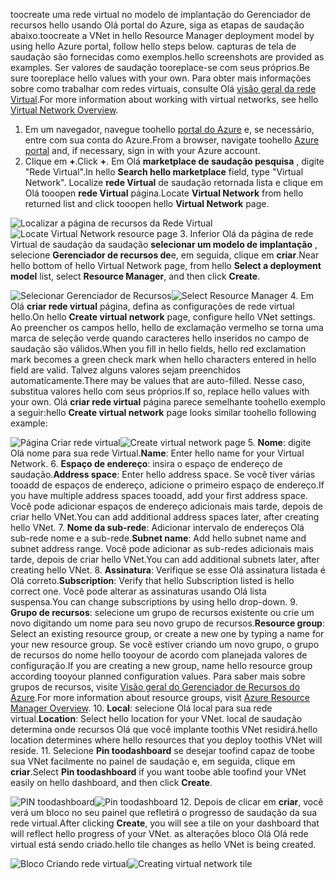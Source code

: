 <span data-ttu-id="2a8c5-101">toocreate uma rede virtual no modelo de implantação do Gerenciador de recursos hello usando Olá portal do Azure, siga as etapas de saudação abaixo.</span><span class="sxs-lookup"><span data-stu-id="2a8c5-101">toocreate a VNet in hello Resource Manager deployment model by using hello Azure portal, follow hello steps below.</span></span> <span data-ttu-id="2a8c5-102">capturas de tela de saudação são fornecidas como exemplos.</span><span class="sxs-lookup"><span data-stu-id="2a8c5-102">hello screenshots are provided as examples.</span></span> <span data-ttu-id="2a8c5-103">Ser valores de saudação tooreplace-se com seus próprios.</span><span class="sxs-lookup"><span data-stu-id="2a8c5-103">Be sure tooreplace hello values with your own.</span></span> <span data-ttu-id="2a8c5-104">Para obter mais informações sobre como trabalhar com redes virtuais, consulte Olá [visão geral da rede Virtual](../articles/virtual-network/virtual-networks-overview.md).</span><span class="sxs-lookup"><span data-stu-id="2a8c5-104">For more information about working with virtual networks, see hello [Virtual Network Overview](../articles/virtual-network/virtual-networks-overview.md).</span></span>

1. <span data-ttu-id="2a8c5-105">Em um navegador, navegue toohello [portal do Azure](http://portal.azure.com) e, se necessário, entre com sua conta do Azure.</span><span class="sxs-lookup"><span data-stu-id="2a8c5-105">From a browser, navigate toohello [Azure portal](http://portal.azure.com) and, if necessary, sign in with your Azure account.</span></span>
2. <span data-ttu-id="2a8c5-106">Clique em **+**.</span><span class="sxs-lookup"><span data-stu-id="2a8c5-106">Click **+**.</span></span> <span data-ttu-id="2a8c5-107">Em Olá **marketplace de saudação pesquisa** , digite "Rede Virtual".</span><span class="sxs-lookup"><span data-stu-id="2a8c5-107">In hello **Search hello marketplace** field, type "Virtual Network".</span></span> <span data-ttu-id="2a8c5-108">Localize **rede Virtual** de saudação retornada lista e clique em Olá tooopen **rede Virtual** página.</span><span class="sxs-lookup"><span data-stu-id="2a8c5-108">Locate **Virtual Network** from hello returned list and click tooopen hello **Virtual Network** page.</span></span>

  <span data-ttu-id="2a8c5-109">![Localizar a página de recursos da Rede Virtual](./media/vpn-gateway-basic-vnet-rm-portal-include/newvnetportal700.png "Localizar a página de recursos da rede virtual")</span><span class="sxs-lookup"><span data-stu-id="2a8c5-109">![Locate Virtual Network resource page](./media/vpn-gateway-basic-vnet-rm-portal-include/newvnetportal700.png "Locate virtual network resource page")</span></span>
3. <span data-ttu-id="2a8c5-110">Inferior Olá da página de rede Virtual de saudação da saudação **selecionar um modelo de implantação** , selecione **Gerenciador de recursos de**e, em seguida, clique em **criar**.</span><span class="sxs-lookup"><span data-stu-id="2a8c5-110">Near hello bottom of hello Virtual Network page, from hello **Select a deployment model** list, select **Resource Manager**, and then click **Create**.</span></span>

  <span data-ttu-id="2a8c5-111">![Selecionar Gerenciador de Recursos](./media/vpn-gateway-basic-vnet-rm-portal-include/resourcemanager250.png "Selecionar Gerenciador de Recursos")</span><span class="sxs-lookup"><span data-stu-id="2a8c5-111">![Select Resource Manager](./media/vpn-gateway-basic-vnet-rm-portal-include/resourcemanager250.png "Select Resource Manager")</span></span>
4. <span data-ttu-id="2a8c5-112">Em Olá **criar rede virtual** página, defina as configurações de rede virtual hello.</span><span class="sxs-lookup"><span data-stu-id="2a8c5-112">On hello **Create virtual network** page, configure hello VNet settings.</span></span> <span data-ttu-id="2a8c5-113">Ao preencher os campos hello, hello de exclamação vermelho se torna uma marca de seleção verde quando caracteres hello inseridos no campo de saudação são válidos.</span><span class="sxs-lookup"><span data-stu-id="2a8c5-113">When you fill in hello fields, hello red exclamation mark becomes a green check mark when hello characters entered in hello field are valid.</span></span> <span data-ttu-id="2a8c5-114">Talvez alguns valores sejam preenchidos automaticamente.</span><span class="sxs-lookup"><span data-stu-id="2a8c5-114">There may be values that are auto-filled.</span></span> <span data-ttu-id="2a8c5-115">Nesse caso, substitua valores hello com seus próprios.</span><span class="sxs-lookup"><span data-stu-id="2a8c5-115">If so, replace hello values with your own.</span></span> <span data-ttu-id="2a8c5-116">Olá **criar rede virtual** página parece semelhante toohello exemplo a seguir:</span><span class="sxs-lookup"><span data-stu-id="2a8c5-116">hello **Create virtual network** page looks similar toohello following example:</span></span>

  <span data-ttu-id="2a8c5-117">![Página Criar rede virtual](./media/vpn-gateway-basic-vnet-rm-portal-include/createvnet300.png "Página Criar rede virtual")</span><span class="sxs-lookup"><span data-stu-id="2a8c5-117">![Create virtual network page](./media/vpn-gateway-basic-vnet-rm-portal-include/createvnet300.png "Create virtual network page")</span></span>
5. <span data-ttu-id="2a8c5-118">**Nome**: digite Olá nome para sua rede Virtual.</span><span class="sxs-lookup"><span data-stu-id="2a8c5-118">**Name**: Enter hello name for your Virtual Network.</span></span>
6. <span data-ttu-id="2a8c5-119">**Espaço de endereço**: insira o espaço de endereço de saudação.</span><span class="sxs-lookup"><span data-stu-id="2a8c5-119">**Address space**: Enter hello address space.</span></span> <span data-ttu-id="2a8c5-120">Se você tiver várias tooadd de espaços de endereço, adicione o primeiro espaço de endereço.</span><span class="sxs-lookup"><span data-stu-id="2a8c5-120">If you have multiple address spaces tooadd, add your first address space.</span></span> <span data-ttu-id="2a8c5-121">Você pode adicionar espaços de endereço adicionais mais tarde, depois de criar hello VNet.</span><span class="sxs-lookup"><span data-stu-id="2a8c5-121">You can add additional address spaces later, after creating hello VNet.</span></span>
7. <span data-ttu-id="2a8c5-122">**Nome da sub-rede**: Adicionar intervalo de endereços Olá sub-rede nome e a sub-rede.</span><span class="sxs-lookup"><span data-stu-id="2a8c5-122">**Subnet name**: Add hello subnet name and subnet address range.</span></span> <span data-ttu-id="2a8c5-123">Você pode adicionar as sub-redes adicionais mais tarde, depois de criar hello VNet.</span><span class="sxs-lookup"><span data-stu-id="2a8c5-123">You can add additional subnets later, after creating hello VNet.</span></span>
8. <span data-ttu-id="2a8c5-124">**Assinatura**: Verifique se esse Olá assinatura listada é Olá correto.</span><span class="sxs-lookup"><span data-stu-id="2a8c5-124">**Subscription**: Verify that hello Subscription listed is hello correct one.</span></span> <span data-ttu-id="2a8c5-125">Você pode alterar as assinaturas usando Olá lista suspensa.</span><span class="sxs-lookup"><span data-stu-id="2a8c5-125">You can change subscriptions by using hello drop-down.</span></span>
9. <span data-ttu-id="2a8c5-126">**Grupo de recursos**: selecione um grupo de recursos existente ou crie um novo digitando um nome para seu novo grupo de recursos.</span><span class="sxs-lookup"><span data-stu-id="2a8c5-126">**Resource group**: Select an existing resource group, or create a new one by typing a name for your new resource group.</span></span> <span data-ttu-id="2a8c5-127">Se você estiver criando um novo grupo, o grupo de recursos do nome hello tooyour de acordo com planejada valores de configuração.</span><span class="sxs-lookup"><span data-stu-id="2a8c5-127">If you are creating a new group, name hello resource group according tooyour planned configuration values.</span></span> <span data-ttu-id="2a8c5-128">Para saber mais sobre grupos de recursos, visite [Visão geral do Gerenciador de Recursos do Azure](../articles/azure-resource-manager/resource-group-overview.md#resource-groups).</span><span class="sxs-lookup"><span data-stu-id="2a8c5-128">For more information about resource groups, visit [Azure Resource Manager Overview](../articles/azure-resource-manager/resource-group-overview.md#resource-groups).</span></span>
10. <span data-ttu-id="2a8c5-129">**Local**: selecione Olá local para sua rede virtual.</span><span class="sxs-lookup"><span data-stu-id="2a8c5-129">**Location**: Select hello location for your VNet.</span></span> <span data-ttu-id="2a8c5-130">local de saudação determina onde recursos Olá que você implante toothis VNet residirá.</span><span class="sxs-lookup"><span data-stu-id="2a8c5-130">hello location determines where hello resources that you deploy toothis VNet will reside.</span></span>
11. <span data-ttu-id="2a8c5-131">Selecione **Pin toodashboard** se desejar toofind capaz de toobe sua VNet facilmente no painel de saudação e, em seguida, clique em **criar**.</span><span class="sxs-lookup"><span data-stu-id="2a8c5-131">Select **Pin toodashboard** if you want toobe able toofind your VNet easily on hello dashboard, and then click **Create**.</span></span>

 <span data-ttu-id="2a8c5-132">![PIN toodashboard](./media/vpn-gateway-basic-vnet-rm-portal-include/pintodashboard150.png "toodashboard de pin")</span><span class="sxs-lookup"><span data-stu-id="2a8c5-132">![Pin toodashboard](./media/vpn-gateway-basic-vnet-rm-portal-include/pintodashboard150.png "pin toodashboard")</span></span>
12. <span data-ttu-id="2a8c5-133">Depois de clicar em **criar**, você verá um bloco no seu painel que refletirá o progresso de saudação da sua rede virtual.</span><span class="sxs-lookup"><span data-stu-id="2a8c5-133">After clicking **Create**, you will see a tile on your dashboard that will reflect hello progress of your VNet.</span></span> <span data-ttu-id="2a8c5-134">as alterações bloco Olá Olá rede virtual está sendo criado.</span><span class="sxs-lookup"><span data-stu-id="2a8c5-134">hello tile changes as hello VNet is being created.</span></span>

  <span data-ttu-id="2a8c5-135">![Bloco Criando rede virtual](./media/vpn-gateway-basic-vnet-rm-portal-include/deploying150.png "Bloco Criando rede virtual")</span><span class="sxs-lookup"><span data-stu-id="2a8c5-135">![Creating virtual network tile](./media/vpn-gateway-basic-vnet-rm-portal-include/deploying150.png "Creating virtual network tile")</span></span>